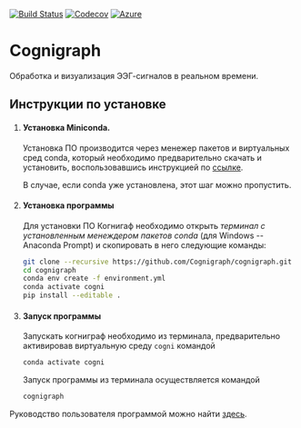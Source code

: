 [![Build Status](https://travis-ci.com/Cognigraph/cognigraph.svg?branch=master)](https://travis-ci.com/Cognigraph/cognigraph)
[![Codecov](https://codecov.io/gh/Cognigraph/cognigraph/branch/master/graph/badge.svg)](https://codecov.io/gh/Cognigraph/cognigraph)
[![Azure](https://dev.azure.com/Cognigraph/cognigraph/_apis/build/status/Cognigraph.cognigraph?branchName=master)](https://dev.azure.com/Cognigraph/cognigraph/_build/latest?definitionId=1&branchName=master)
# Cognigraph

Обработка и визуализация ЭЭГ-сигналов в реальном времени.

## Инструкции по установке
1. #### Установка Miniconda. 

    Установка ПО производится через менежер пакетов и виртуальных сред conda,
    который необходимо предварительно скачать и установить, воспользовавшись
    инструкцией по [ссылке](https://conda.io/projects/conda/en/latest/user-guide/install/index.html).

    В случае, если conda уже установлена, этот шаг можно пропустить.

2. #### Установка программы

    Для установки ПО Когнигаф необходимо открыть *терминал с
    установленным менеждером пакетов conda* (для Windows -- Anaconda Prompt)
    и скопировать в него следующие команды:

    ```bash
    git clone --recursive https://github.com/Cognigraph/cognigraph.git
    cd cognigraph
    conda env create -f environment.yml
    conda activate cogni
    pip install --editable .
    ```

3. #### Запуск программы

    Запускать когниграф необходимо из терминала,
    предварительно активировав виртуальную среду `cogni` командой

    ```bash
    conda activate cogni
    ```

    Запуск программы из терминала осуществляется командой

    ```bash
    cognigraph
    ```

Руководство пользователя программой можно найти [здесь](https://cognigraph.github.io/cognigraph).
